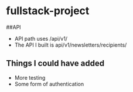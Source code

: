 # fullstack-project


##API

- API path uses /api/v1/
- The API I built is api/v1/newsletters/recipients/

## Things I could have added
- More testing
- Some form of authentication
